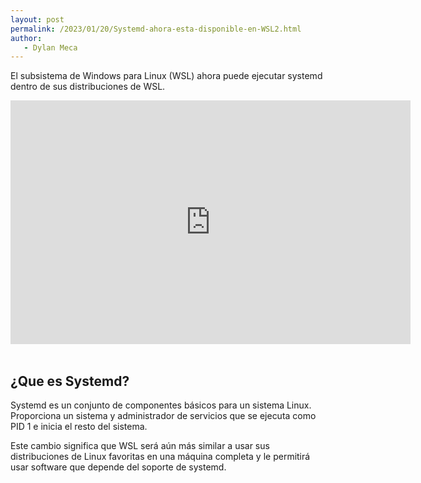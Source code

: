 ```yaml
---
layout: post
permalink: /2023/01/20/Systemd-ahora-esta-disponible-en-WSL2.html
author:
   - Dylan Meca
---
```


El subsistema de Windows para Linux (WSL) ahora puede ejecutar systemd dentro de sus distribuciones de WSL.

<div class='youtube-video'>
  <iframe title="video" width="640" height="390" src="https://www.youtube.com/embed/RRZsCa_jOy0" frameborder="0" allowfullscreen></iframe>
</div>
<br />

## ¿Que es Systemd?

Systemd es un conjunto de componentes básicos para un sistema Linux. Proporciona un sistema y administrador de servicios que se ejecuta como PID 1 e inicia el resto del sistema.

Este cambio significa que WSL será aún más similar a usar sus distribuciones de Linux favoritas en una máquina completa y le permitirá usar software que depende del soporte de systemd.
